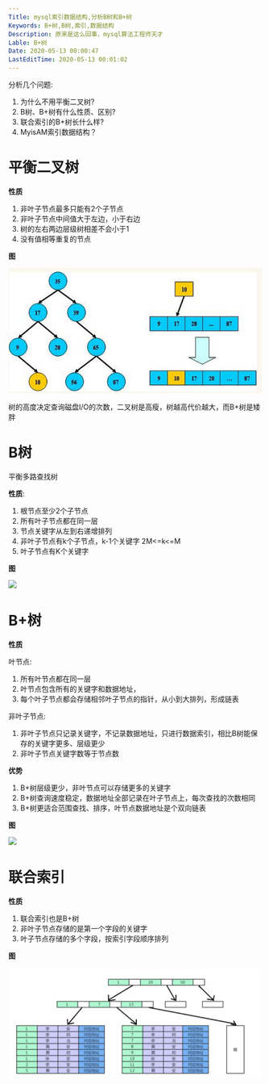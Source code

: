 ```yaml
---
Title: mysql索引数据结构,分析B树和B+树
Keywords: B+树,B树,索引,数据结构
Description: 原来是这么回事，mysql算法工程师天才
Lable: B+树
Date: 2020-05-13 00:00:47
LastEditTime: 2020-05-13 00:01:02
---
```


分析几个问题:

1. 为什么不用平衡二叉树?
2. B树、B+树有什么性质、区别?
3. 联合索引的B+树长什么样?
4. MyisAM索引数据结构？



# 平衡二叉树

**性质**

1. 非叶子节点最多只能有2个子节点
2. 非叶子节点中间值大于左边，小于右边
3. 树的左右两边层级树相差不会小于1
4. 没有值相等重复的节点

**图**

![](./assert/平衡二叉树.jpg)

树的高度决定查询磁盘I/O的次数，二叉树是高瘦，树越高代价越大，而B+树是矮胖



# B树

平衡多路查找树

**性质**:

1. 根节点至少2个子节点
2. 所有叶子节点都在同一层
3. 节点关键字从左到右递增排列
4. 非叶子节点有k个子节点，k-1个关键字 2M<=k<=M
5. 叶子节点有K个关键字

**图**

![](./assert/B树.jpg)



# B+树

**性质**

叶节点:

1. 所有叶节点都在同一层
2. 叶节点包含所有的关键字和数据地址，
3. 每个叶子节点都会存储相邻叶子节点的指针，从小到大排列，形成链表

非叶子节点:

1. 非叶子节点只记录关键字，不记录数据地址，只进行数据索引，相比B树能保存的关键字更多、层级更少
2. 非叶子节点关键字数等于节点数

**优势**

1. B+树层级更少，非叶节点可以存储更多的关键字
2. B+树查询速度稳定，数据地址全部记录在叶子节点上，每次查找的次数相同
3. B+树更适合范围查找、排序，叶节点数据地址是个双向链表

**图**

![](./assert/B+树.jpg)

# 联合索引

**性质**

1. 联合索引也是B+树
2. 非叶子节点存储的是第一个字段的关键字
3. 叶子节点存储的多个字段，按索引字段顺序排列

**图**

![](./assert/联合索引B+树.png)